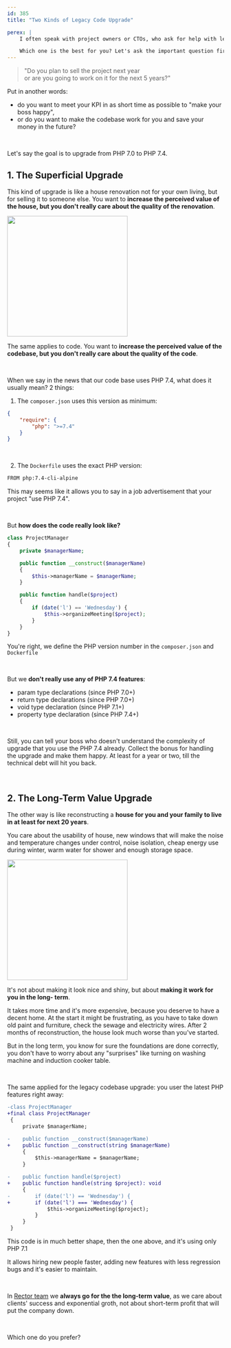 ```yaml
---
id: 385
title: "Two Kinds of Legacy Code Upgrade"

perex: |
    I often speak with project owners or CTOs, who ask for help with legacy project upgrades. They typically want something like "upgrade to PHP 8.0" or "upgrade to Symfony 5.4". There are two ways to do that.

    Which one is the best for you? Let's ask the important question first.
---
```


<blockquote class="blockquote text-center">
"Do you plan to sell the project next year<br>
or are you going to work on it for the next 5 years?"
</blockquote>



Put in another words:

* do you want to meet your KPI in as short time as possible to "make your boss happy",
* or do you want to make the codebase work for you and save your money in the future?


<br>

Let's say the goal is to upgrade from PHP 7.0 to PHP 7.4.


## 1. The Superficial Upgrade


This kind of upgrade is like a house renovation not for your own living, but for selling it to someone else. You want to **increase the perceived value of the house, but you don't really care about the quality of the renovation**.

<img src="https://www.boredpanda.com/blog/wp-content/uploads/2020/10/house-renovations-that-look-worse-than-before-5f8999bd31606__700.jpg" class="img-thumbnail" style="width: 20em">

The same applies to code. You want to **increase the perceived value of the codebase, but you don't really care about the quality of the code**.

<br>

When we say in the news that our code base uses PHP 7.4, what does it usually mean? 2 things:

1. The `composer.json` uses this version as minimum:

```json
{
    "require": {
        "php": ">=7.4"
    }
}
```

<br>

2. The `Dockerfile` uses the exact PHP version:

```bash
FROM php:7.4-cli-alpine
```

This may seems like it allows you to say in a job advertisement that your project "use PHP 7.4".

<br>

But **how does the code really look like?**

```php
class ProjectManager
{
    private $managerName;

    public function __construct($managerName)
    {
        $this->managerName = $managerName;
    }

    public function handle($project)
    {
        if (date('l') == 'Wednesday') {
            $this->organizeMeeting($project);
        }
    }
}
```

You're right, we define the PHP version number in the `composer.json` and `Dockerfile`

<br>

But we **don't really use any of PHP 7.4 features**:

* param type declarations (since PHP 7.0+)
* return type declarations (since PHP 7.0+)
* void type declaration (since PHP 7.1+)
* property type declaration (since PHP 7.4+)

<br>

Still, you can tell your boss who doesn't understand the complexity of upgrade that you use the PHP 7.4 already. Collect the bonus for handling the upgrade and make them happy. At least for a year or two, till the technical debt will hit you back.

<br>

## 2. The Long-Term Value Upgrade

The other way is like reconstructing a **house for you and your family to live in at least for next 20 years**.

You care about the usability of house, new windows that will make the noise and temperature changes under control, noise isolation, cheap energy use during winter, warm water for shower and enough storage space.

<img src="https://user-images.githubusercontent.com/924196/252729834-a174bb1a-e5f9-403f-be38-250a00608ff2.png" class="img-thumbnail" style="width: 20em">

It's not about making it look nice and shiny, but about **making it work for you in the long- term**.


It takes more time and it's more expensive, because you deserve to have a decent home. At the start it might be frustrating, as you have to take down old paint and furniture, check the sewage and electricity wires. After 2 months of reconstruction, the house look much worse than you've started.

But in the long term, you know for sure the foundations are done correctly, you don't have to worry about any "surprises" like turning on washing machine and induction cooker table.

<br>

The same applied for the legacy codebase upgrade: you user the latest PHP features right away:

```diff
-class ProjectManager
+final class ProjectManager
 {
     private $managerName;

-    public function __construct($managerName)
+    public function __construct(string $managerName)
     {
         $this->managerName = $managerName;
     }

-    public function handle($project)
+    public function handle(string $project): void
     {
-        if (date('l') == 'Wednesday') {
+        if (date('l') === 'Wednesday') {
             $this->organizeMeeting($project);
         }
     }
 }
```

This code is in much better shape, then the one above, and it's using only PHP 7.1

It allows hiring new people faster, adding new features with less regression bugs and it's easier to maintain.

<br>

In [Rector team](https://getrector.com/hire-team) we **always go for the the long-term value**, as we care about clients' success and exponential groth, not about short-term profit that will put the company down.


<br>

Which one do you prefer?
